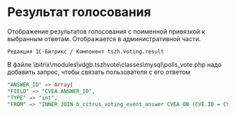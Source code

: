 # Результат голосования
Отображение результатов голосования с поименной привязкой к выбранным ответам.
Отображается в административной части.
```
Редакция 1С-Битрикс / Компонент tszh.voting.result
```

В файле \bitrix\modules\vdgb.tszhvote\classes\mysql\polls_vote.php надо добавить запрос, чтобы связать пользователя с его ответом
```sql
"ANSWER_ID" => Array(
"FIELD" => "CVEA.ANSWER_ID", 
"TYPE" => "int", 
"FROM" => "INNER JOIN b_citrus_voting_event_answer CVEA ON (CVE.ID = CVEA.ID)"),
```

